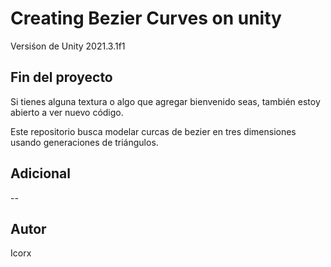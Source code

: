 # Creating Bezier Curves on unity

Versiśon de Unity 2021.3.1f1

## Fin del proyecto

Si tienes alguna textura o algo que agregar bienvenido seas, también estoy abierto a ver nuevo código.

Este repositorio busca modelar curcas de bezier en tres dimensiones usando generaciones de triángulos.

## Adicional

--

## Autor

Icorx
